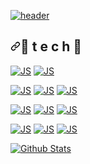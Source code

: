 <article class="markdown-body entry-content container-lg" itemprop="text"><p><a target="_blank" rel="noopener noreferrer" href="https://camo.githubusercontent.com/dd157eb70af17c0068d93aceba4935f61350694f483d28f60b71f0e1e40e2f05/68747470733a2f2f63617073756c652d72656e6465722e76657263656c2e6170702f6170693f636f6c6f723d6175746f26746578743d5041524b2532304d494e4859454f4b26747970653d776176696e6726666f6e7453697a653d3730"><img src="https://camo.githubusercontent.com/dd157eb70af17c0068d93aceba4935f61350694f483d28f60b71f0e1e40e2f05/68747470733a2f2f63617073756c652d72656e6465722e76657263656c2e6170702f6170693f636f6c6f723d6175746f26746578743d5041524b2532304d494e4859454f4b26747970653d776176696e6726666f6e7453697a653d3730" alt="header" data-canonical-src="https://capsule-render.vercel.app/api?color=auto&amp;text=KO%20SOYEON&amp;type=waving&amp;fontSize=70" style="max-width: 100%;"></a></p>
<h2><a id="user-content--t-e-c-h-" class="anchor" aria-hidden="true" href="#-t-e-c-h-"><svg class="octicon octicon-link" viewBox="0 0 16 16" version="1.1" width="16" height="16" aria-hidden="true"><path fill-rule="evenodd" d="M7.775 3.275a.75.75 0 001.06 1.06l1.25-1.25a2 2 0 112.83 2.83l-2.5 2.5a2 2 0 01-2.83 0 .75.75 0 00-1.06 1.06 3.5 3.5 0 004.95 0l2.5-2.5a3.5 3.5 0 00-4.95-4.95l-1.25 1.25zm-4.69 9.64a2 2 0 010-2.83l2.5-2.5a2 2 0 012.83 0 .75.75 0 001.06-1.06 3.5 3.5 0 00-4.95 0l-2.5 2.5a3.5 3.5 0 004.95 4.95l1.25-1.25a.75.75 0 00-1.06-1.06l-1.25 1.25a2 2 0 01-2.83 0z"></path></svg></a><a id="user-content--t-e-c-h-" href="#-t-e-c-h-"></a><g-emoji class="g-emoji" alias="rose" fallback-src="https://github.githubassets.com/images/icons/emoji/unicode/1f339.png">🌹</g-emoji> t e c h <g-emoji class="g-emoji" alias="rose" fallback-src="https://github.githubassets.com/images/icons/emoji/unicode/1f339.png">🌹</g-emoji></h2>
<p><a href="https://github.com/park900720000/park900720000/blob/main/README.md"><img src="https://camo.githubusercontent.com/372dfe5550512c1b2e7e3649ea92a5cbadeec44a51c3b2bf822fe2a7a22c13d7/68747470733a2f2f696d672e736869656c64732e696f2f62616467652f4a6176612d3030373339363f7374796c653d666c61742d737175617265266c6f676f3d4a617661266c6f676f436f6c6f723d7768697465" alt="JS" data-canonical-src="https://img.shields.io/badge/Java-007396?style=flat-square&amp;logo=Java&amp;logoColor=white" style="max-width: 100%;"></a> <a href="https://github.com/park900720000/park900720000/blob/main/README.md"><img src="https://camo.githubusercontent.com/683dd159207c1d1b51fab2ce53f8bc524ea9c7a82085cfc966e64f834ebad051/68747470733a2f2f696d672e736869656c64732e696f2f62616467652f537072696e672d36444233333f7374796c653d666c61742d737175617265266c6f676f3d537072696e67266c6f676f436f6c6f723d7768697465" alt="JS" data-canonical-src="https://img.shields.io/badge/Spring-6DB33?style=flat-square&amp;logo=Spring&amp;logoColor=white" style="max-width: 100%;"></a></p>
<p><a href="https://github.com/park900720000/park900720000/blob/main/README.md"><img src="https://camo.githubusercontent.com/70db0dbeeab46a93aab35ee0b26d60158a5fa52e90223b8499b758a18c9ac5ea/68747470733a2f2f696d672e736869656c64732e696f2f62616467652f48746d6c2d4533344632363f7374796c653d666c61742d737175617265266c6f676f3d48746d6c35266c6f676f436f6c6f723d7768697465" alt="JS" data-canonical-src="https://img.shields.io/badge/Html-E34F26?style=flat-square&amp;logo=Html5&amp;logoColor=white" style="max-width: 100%;"></a> <a href="https://github.com/park900720000/park900720000/blob/main/README.md"><img src="https://camo.githubusercontent.com/e5118b7111fa43f23e59d2e8002fdc03781f11170860d9093bcf526ae11603ff/68747470733a2f2f696d672e736869656c64732e696f2f62616467652f4353532d3030373339363f7374796c653d666c61742d737175617265266c6f676f3d43737333266c6f676f436f6c6f723d7768697465" alt="JS" data-canonical-src="https://img.shields.io/badge/CSS-007396?style=flat-square&amp;logo=Css3&amp;logoColor=white" style="max-width: 100%;"></a> <a href="https://github.com/park900720000/park900720000/blob/main/README.md"><img src="https://camo.githubusercontent.com/2881afcf7b391b089c869b4c62d3c66b49f3b799b85df759df21fd330db1daa1/68747470733a2f2f696d672e736869656c64732e696f2f62616467652f4a6176615363726970742d4637444631453f7374796c653d666c61742d737175617265266c6f676f3d4a617661536372697074266c6f676f436f6c6f723d626c61636b" alt="JS" data-canonical-src="https://img.shields.io/badge/JavaScript-F7DF1E?style=flat-square&amp;logo=JavaScript&amp;logoColor=black" style="max-width: 100%;"></a></p>
<p><a href="https://github.com/park900720000/park900720000/blob/main/README.md"><img src="https://camo.githubusercontent.com/21e24dd90a98d31d381e7777498791f2315cb317b4ded769c672764eb1723c7f/68747470733a2f2f696d672e736869656c64732e696f2f62616467652f4157532d4533344632363f7374796c653d666c61742d737175617265266c6f676f3d415753266c6f676f436f6c6f723d7768697465" alt="JS" data-canonical-src="https://img.shields.io/badge/AWS-E34F26?style=flat-square&amp;logo=AWS&amp;logoColor=white" style="max-width: 100%;"></a> <a href="https://github.com/park900720000/park900720000/blob/main/README.md"><img src="https://camo.githubusercontent.com/d0c9974a2c34a0fe3e4e677998c0674bc02482663c9f6367d52c626fa959ea6b/68747470733a2f2f696d672e736869656c64732e696f2f62616467652f4c494e55582d4637444631453f7374796c653d666c61742d737175617265266c6f676f3d4c494e5558266c6f676f436f6c6f723d7768697465" alt="JS" data-canonical-src="https://img.shields.io/badge/LINUX-F7DF1E?style=flat-square&amp;logo=LINUX&amp;logoColor=white" style="max-width: 100%;"></a> <a href="https://github.com/park900720000/park900720000/blob/main/README.md"><img src="https://camo.githubusercontent.com/7b931dd20da527fd9e6e0736be7c72cf2f5b0e337bfad6c34e9d9d9deb400bf1/68747470733a2f2f696d672e736869656c64732e696f2f62616467652f57494e444f57532d3030373339363f7374796c653d666c61742d737175617265266c6f676f3d57494e444f5753266c6f676f436f6c6f723d7768697465" alt="JS" data-canonical-src="https://img.shields.io/badge/WINDOWS-007396?style=flat-square&amp;logo=WINDOWS&amp;logoColor=white" style="max-width: 100%;"></a></p>
<p><a href="https://github.com/park900720000/park900720000/blob/main/README.md"><img src="https://camo.githubusercontent.com/0ef824e0b1d1ac7c376b7ba29ff8f01bd52492a35c4410c720b709bcd428ec7f/68747470733a2f2f696d672e736869656c64732e696f2f62616467652f4d7953514c2d3434373941313f7374796c653d666c61742d737175617265266c6f676f3d4d5953514c266c6f676f436f6c6f723d7768697465" alt="JS" data-canonical-src="https://img.shields.io/badge/MySQL-4479A1?style=flat-square&amp;logo=MYSQL&amp;logoColor=white" style="max-width: 100%;"></a> <a href="https://github.com/akira0228/akira0228/blob/main/README.md"><img src="https://camo.githubusercontent.com/3ec1c5f00bbccb9ec44dddd44a39feeec9ae9e25a96fcf4a13e9db210a4803c5/68747470733a2f2f696d672e736869656c64732e696f2f62616467652f4d5353514c2d4343323932373f7374796c653d666c61742d737175617265266c6f676f3d4d5353514c266c6f676f436f6c6f723d7768697465" alt="JS" data-canonical-src="https://img.shields.io/badge/MSSQL-CC2927?style=flat-square&amp;logo=MSSQL&amp;logoColor=white" style="max-width: 100%;"></a> <a href="https://github.com/park900720000/park900720000/blob/main/README.md"><img src="https://camo.githubusercontent.com/b0f640705fb2cce01d71bdd6c8397c8ee657f9bfb1988088219b8263e99dd96d/68747470733a2f2f696d672e736869656c64732e696f2f62616467652f4f7261636c652d4638303030303f7374796c653d666c61742d737175617265266c6f676f3d4f5241434c45266c6f676f436f6c6f723d7768697465" alt="JS" data-canonical-src="https://img.shields.io/badge/Oracle-F80000?style=flat-square&amp;logo=ORACLE&amp;logoColor=white" style="max-width: 100%;"></a></p>
<p><a target="_blank" rel="noopener noreferrer" href="https://camo.githubusercontent.com/5287380a0cc1f1b2dca3f71fbab4baf1fc63033913bd66219eb5e9042529c03a/68747470733a2f2f6769746875622d726561646d652d73746174732e76657263656c2e6170702f6170693f757365726e616d653d7061726b3930303732303030302673686f775f69636f6e733d74727565"><img src="https://camo.githubusercontent.com/5287380a0cc1f1b2dca3f71fbab4baf1fc63033913bd66219eb5e9042529c03a/68747470733a2f2f6769746875622d726561646d652d73746174732e76657263656c2e6170702f6170693f757365726e616d653d7061726b3930303732303030302673686f775f69636f6e733d74727565" alt="Github Stats" data-canonical-src="https://github-readme-stats.vercel.app/api?username=akira0228&amp;show_icons=true" style="max-width: 100%;"></a></p>
</article>
